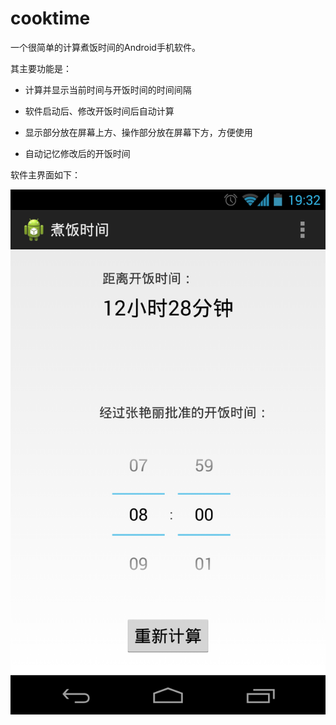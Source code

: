 ﻿cooktime
========

一个很简单的计算煮饭时间的Android手机软件。

其主要功能是：

- 计算并显示当前时间与开饭时间的时间间隔

- 软件启动后、修改开饭时间后自动计算

- 显示部分放在屏幕上方、操作部分放在屏幕下方，方便使用

- 自动记忆修改后的开饭时间

软件主界面如下：

![cooktime-screenshot](cooktime-screenshot.png)
